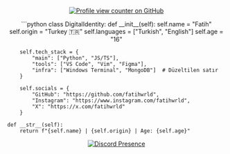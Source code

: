 <p align="center">
  <a href="https://github.com/fatihwrld">
  <img src="https://camo.githubusercontent.com/574b124a5e94236df5379f6f715a8d4fa216dbe3b7d47e4c09d5a0f7ba329d3b/68747470733a2f2f6b6f6d617265762e636f6d2f67687076632f3f757365726e616d653d666174696877726c64" alt="Profile view counter on        GitHub" data-canonical-src="https://komarev.com/ghpvc/?username=fatihwrld" style="max-width: 100%;"></a>
</p>

<p align="center">
```python
class DigitalIdentity:
    def __init__(self):
        self.name = "Fatih"
        self.origin = "Turkey 🇹🇷"
        self.languages = ["Turkish", "English"]
        self.age = "16"

        self.tech_stack = {
            "main": ["Python", "JS/TS"],
            "tools": ["VS Code", "Vim", "Figma"],
            "infra": ["Windows Terminal", "MongoDB"]  # Düzeltilen satır
        }

        self.socials = {
            "GitHub": "https://github.com/fatihwrld",
            "Instagram": "https://www.instagram.com/fatihwrld",
            "X": "https://x.com/fatihwrld"
        }

    def __str__(self):
        return f"{self.name} | {self.origin} | Age: {self.age}"
</p>

<p align="center">
  <a href="https://discord.com/users/181976119115776010">
    <img src="https://lanyard.cnrad.dev/api/181976119115776010" alt="Discord Presence">
  </a>
</p>

